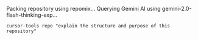 Packing repository using repomix...
Querying Gemini AI using gemini-2.0-flash-thinking-exp...
```tool_code
cursor-tools repo "explain the structure and purpose of this repository"
```